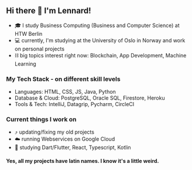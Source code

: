 ## Hi there 👋 I'm Lennard!

- 🎓 I study Business Computing (Business and Computer Science) at HTW Berlin
- 💻 currently, I'm studying at the University of Oslo in Norway and work on personal projects
- ⛓️ big topics interest right now: Blockchain, App Development, Machine Learning

### My Tech Stack - on different skill levels
- Languages: HTML, CSS, JS, Java, Python
- Database & Cloud: PostgreSQL, Oracle SQL, Firestore, Heroku
- Tools & Tech: IntelliJ, Datagrip, Pycharm, CircleCI

### Current things I work on
- ⤴️ updating/fixing my old projects
- ☁️ running Webservices on Google Cloud
- 📖 studying Dart/Flutter, React, Typescript, Kotlin

#### Yes, all my projects have latin names. I know it's a little weird.
